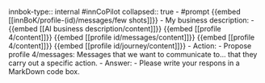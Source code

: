 innbok-type:: internal
#innCoPilot
collapsed:: true
	- #prompt {{embed [[innBoK/profile-(id)/messages/few shots]]}}
		- My business description:
		- {{embed [[AI business description/content]]}} {{embed [[profile 4/content]]}} {{embed [[profile id/messages/content]]}} {{embed [[profile 4/content]]}} {{embed [[profile id/journey/content]]}}
		- Action:
		- Propose profile 4/messages: Messages that we want to communicate to... that they carry out a specific action.
		- Answer:
		- Please write your respons in a MarkDown code box.




